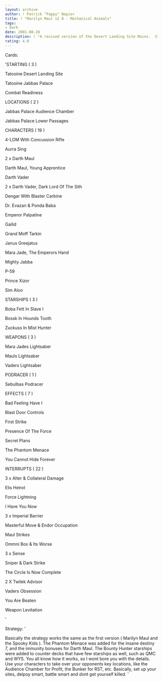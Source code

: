```yaml
---
layout: archive
author: ! Patrick "Pappy" Napier
title: ! "Marilyn Maul v2 0 - Mechanical Animals"
tags:
- Dark
date: 2001-08-28
description: ! "A revised version of the Desert Landing Site Mains.  Starships have been added to counter space based decks."
rating: 4.0
---
```

Cards: 

'STARTING ( 3 ) 


Tatooine  Desert Landing Site

Tatooine  Jabbas Palace

Combat Readiness 


LOCATIONS ( 2 ) 


Jabbas Palace  Audience Chamber 

Jabbas Palace  Lower Passages 


CHARACTERS ( 19 ) 


4-LOM With Concussion Rifle

Aurra Sing 

2 x Darth Maul 

Darth Maul, Young Apprentice 

Darth Vader 

2 x Darth Vader, Dark Lord Of The Sith 

Dengar With Blaster Carbine 

Dr. Evazan & Ponda Baba 

Emperor Palpatine 

Gailid 

Grand Moff Tarkin 

Janus Greejatus 

Mara Jade, The Emperors Hand 

Mighty Jabba 

P-59

Prince Xizor 

Sim Aloo 


STARSHIPS ( 3 ) 


Boba Fett In Slave I 

Bossk In Hounds Tooth 

Zuckuss In Mist Hunter 


WEAPONS ( 3 ) 


Mara Jades Lightsaber 

Mauls Lightsaber

Vaders Lightsaber


PODRACER ( 1 )


Sebulbas Podracer 


EFFECTS ( 7 ) 


Bad Feeling Have I 

Blast Door Controls 

First Strike 

Presence Of The Force 

Secret Plans 

The Phantom Menace 

You Cannot Hide Forever


INTERRUPTS ( 22 ) 


3 x Alter & Collateral Damage 

Elis Helrot 

Force Lightning 

I Have You Now 

3 x Imperial Barrier 

Masterful Move & Endor Occupation 

Maul Strikes 

Ommni Box & Its Worse 

3 x Sense 

Sniper & Dark Strike 

The Circle Is Now Complete

2 X Twilek Advisor 

Vaders Obsession

You Are Beaten

Weapon Levitation

'

Strategy: '

Basically the strategy works the same as the first version ( Marilyn Maul and the Spooky Kids ).  The Phantom Menace was added for the insane destiny 7, and the immunity bonuses for Darth Maul.  The Bounty Hunter starships were added to counter decks that have few starships as well, such as QMC and WYS.  You all know how it works, so I wont bore you with the details.  Use your characters to take over your opponents key locations, like the Audience Chamber for Profit, the Bunker for RST, etc.  Basically, set up your sites, delpoy smart, battle smart and dont get yourself killed.      '